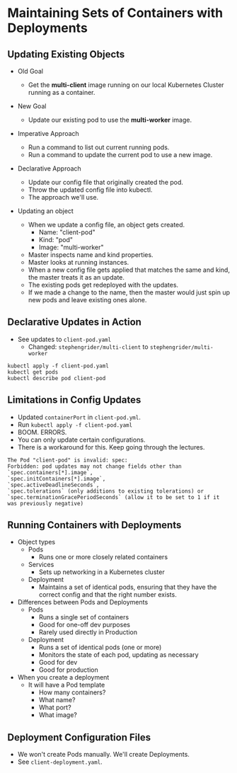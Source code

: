 # Maintaining Sets of Containers with Deployments

## Updating Existing Objects

* Old Goal
  * Get the **multi-client** image running on our local Kubernetes Cluster running as a container.
* New Goal
  * Update our existing pod to use the **multi-worker** image.

* Imperative Approach
  * Run a command to list out current running pods.
  * Run a command to update the current pod to use a new image.
* Declarative Approach
  * Update our config file that originally created the pod.
  * Throw the updated config file into kubectl.
  * The approach we'll use.

* Updating an object
  * When we update a config file, an object gets created.
    * Name: "client-pod"
    * Kind: "pod"
    * Image: "multi-worker"
  * Master inspects name and kind properties.
  * Master looks at running instances.
  * When a new config file gets applied that matches the same and kind, the master treats it as an update.
  * The existing pods get redeployed with the updates.
  * If we made a change to the name, then the master would just spin up new pods and leave existing ones alone.

## Declarative Updates in Action

* See updates to `client-pod.yaml`
  * Changed: `stephengrider/multi-client` to `stephengrider/multi-worker`

```
kubectl apply -f client-pod.yaml
kubectl get pods
kubectl describe pod client-pod
```

## Limitations in Config Updates

* Updated `containerPort` in `client-pod.yml`.
* Run `kubectl apply -f client-pod.yaml`
* BOOM. ERRORS.
* You can only update certain configurations. 
* There is a workaround for this. Keep going through the lectures.

```
The Pod "client-pod" is invalid: spec: 
Forbidden: pod updates may not change fields other than 
`spec.containers[*].image`, 
`spec.initContainers[*].image`, 
`spec.activeDeadlineSeconds`, 
`spec.tolerations` (only additions to existing tolerations) or 
`spec.terminationGracePeriodSeconds` (allow it to be set to 1 if it was previously negative)
```

## Running Containers with Deployments

* Object types
  * Pods
    * Runs one or more closely related containers
  * Services
    * Sets up networking in a Kubernetes cluster
  * Deployment
    * Maintains a set of identical pods, ensuring that they have the correct config and that the right number exists.
* Differences between Pods and Deployments
  * Pods
    * Runs a single set of containers
    * Good for one-off dev purposes
    * Rarely used directly in Production
  * Deployment
    * Runs a set of identical pods (one or more)
    * Monitors the state of each pod, updating as necessary
    * Good for dev
    * Good for production
* When you create a deployment
  * It will have a Pod template
    * How many containers?
    * What name?
    * What port?
    * What image?

## Deployment Configuration Files

* We won't create Pods manually. We'll create Deployments.
* See `client-deployment.yaml`.
